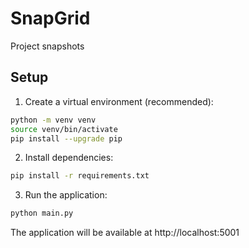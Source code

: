 # SnapGrid

Project snapshots

## Setup

1. Create a virtual environment (recommended):
```bash
python -m venv venv
source venv/bin/activate
pip install --upgrade pip
```

2. Install dependencies:
```bash
pip install -r requirements.txt
```

3. Run the application:
```bash
python main.py
```

The application will be available at http://localhost:5001
